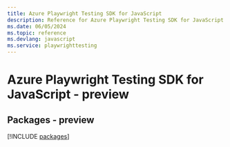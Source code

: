 ```yaml
---
title: Azure Playwright Testing SDK for JavaScript
description: Reference for Azure Playwright Testing SDK for JavaScript
ms.date: 06/05/2024
ms.topic: reference
ms.devlang: javascript
ms.service: playwrighttesting
---
```

# Azure Playwright Testing SDK for JavaScript - preview
## Packages - preview
[!INCLUDE [packages](playwright-testing-index.md)]